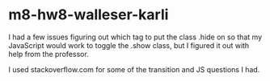 # m8-hw8-walleser-karli

I had a few issues figuring out which tag to put the class .hide on so that my JavaScript would work to toggle the .show class, but I figured it out with help from the professor. 

I used stackoverflow.com for some of the transition and JS questions I had. 